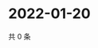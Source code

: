 # 2022-01-20

共 0 条

<!-- BEGIN WEIBO -->
<!-- 最后更新时间 Thu Jan 20 2022 20:01:13 GMT+0800 (China Standard Time) -->

<!-- END WEIBO -->
